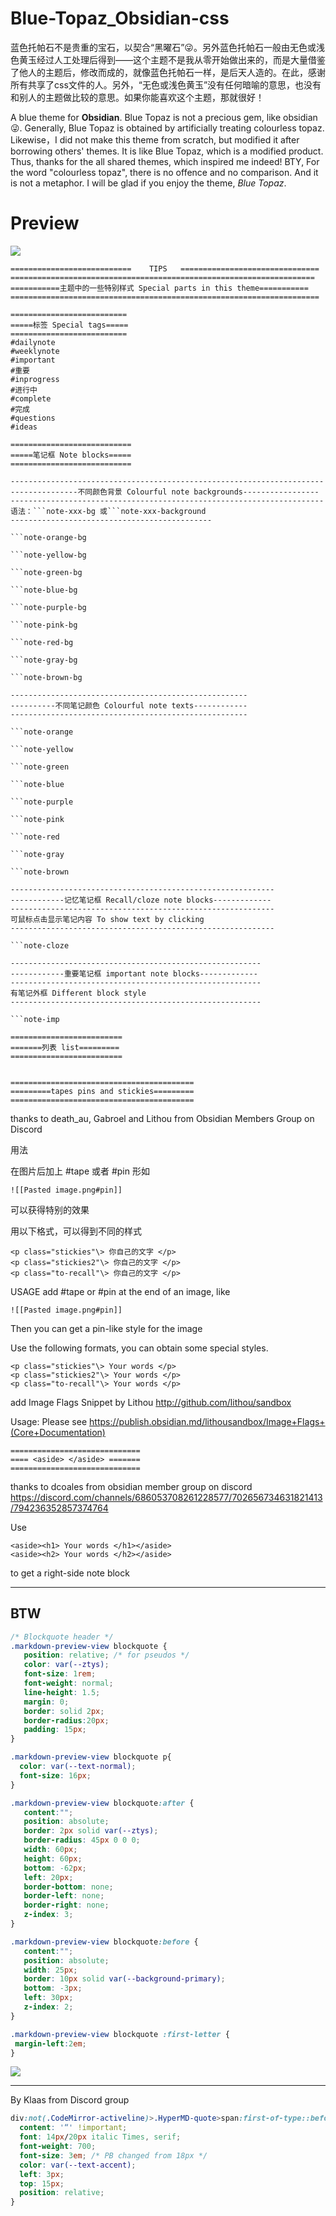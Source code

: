 # Blue-Topaz_Obsidian-css

蓝色托帕石不是贵重的宝石，以契合“黑曜石”😜。另外蓝色托帕石一般由无色或浅色黄玉经过人工处理后得到——这个主题不是我从零开始做出来的，而是大量借鉴了他人的主题后，修改而成的，就像蓝色托帕石一样，是后天人造的。在此，感谢所有共享了css文件的人。另外，“无色或浅色黄玉”没有任何暗喻的意思，也没有和别人的主题做比较的意思。如果你能喜欢这个主题，那就很好！

A blue theme for **Obsidian**. Blue Topaz is not a precious gem, like obsidian😜. Generally, Blue Topaz is obtained by artificially treating colourless topaz. Likewise，I did not make this theme from scratch, but modified it after borrowing others' themes. It is like Blue Topaz, which is a modified product. Thus, thanks for the all shared themes, which inspired me indeed! BTY, For the word "colourless topaz", there is no offence and no comparison. And it is not a metaphor. I will be glad if you enjoy the theme, *Blue Topaz*.

# Preview
![](https://github.com/whyt-byte/Blue-Topaz_Obsidian-css/blob/master/preview_Blue%20Topaz.png)

```
===========================    TIPS   ===============================
====================================================================
===========主题中的一些特别样式 Special parts in this theme===========
=====================================================================
```
```
==========================
=====标签 Special tags=====
==========================
#dailynote
#weeklynote
#important
#重要
#inprogress
#进行中
#complete
#完成
#questions
#ideas
```
```
===========================
=====笔记框 Note blocks=====
===========================

----------------------------------------------------------------------
---------------不同颜色背景 Colourful note backgrounds-----------------
----------------------------------------------------------------------
语法：```note-xxx-bg 或```note-xxx-background
---------------------------------------------

```note-orange-bg

```note-yellow-bg

```note-green-bg

```note-blue-bg

```note-purple-bg

```note-pink-bg

```note-red-bg

```note-gray-bg

```note-brown-bg

-----------------------------------------------------
----------不同笔记颜色 Colourful note texts------------
-----------------------------------------------------

```note-orange

```note-yellow

```note-green

```note-blue

```note-purple

```note-pink

```note-red

```note-gray

```note-brown

-----------------------------------------------------------
------------记忆笔记框 Recall/cloze note blocks-------------
-----------------------------------------------------------
可鼠标点击显示笔记内容 To show text by clicking
-----------------------------------------------------------

```note-cloze

--------------------------------------------------------
------------重要笔记框 important note blocks-------------
--------------------------------------------------------
有笔记外框 Different block style
--------------------------------------------------------

```note-imp

```



```
=========================
=======列表 list=========
=========================


=========================================
=========tapes pins and stickies=========
=========================================
```
thanks to death_au, Gabroel and Lithou from Obsidian Members Group on Discord 

用法

在图片后加上 #tape 或者 #pin
形如
```
![[Pasted image.png#pin]]
```
可以获得特别的效果

用以下格式，可以得到不同的样式
```
<p class="stickies"\> 你自己的文字 </p>
<p class="stickies2"\> 你自己的文字 </p>
<p class="to-recall"\> 你自己的文字 </p>
```

USAGE
add #tape or #pin at the end of an image,
like
```
![[Pasted image.png#pin]]
```
Then you can get a pin-like style for the image

Use the following formats, you can obtain some special styles.
```
<p class="stickies"\> Your words </p>
<p class="stickies2"\> Your words </p>
<p class="to-recall"\> Your words </p>
```

add Image Flags Snippet by Lithou
http://github.com/lithou/sandbox

Usage:
Please see https://publish.obsidian.md/lithousandbox/Image+Flags+(Core+Documentation)

```
=============================
==== <aside> </aside> =======
=============================
```
thanks to dcoales from obsidian member group on discord  
https://discord.com/channels/686053708261228577/702656734631821413/794236352857374764

Use 
```
<aside><h1> Your words </h1></aside>
<aside><h2> Your words </h2></aside>
```
to get a right-side note block


---

## BTW
```css
/* Blockquote header */
.markdown-preview-view blockquote {
   position: relative; /* for pseudos */
   color: var(--ztys);
   font-size: 1rem;
   font-weight: normal;
   line-height: 1.5;
   margin: 0;
   border: solid 2px;
   border-radius:20px;
   padding: 15px;
}

.markdown-preview-view blockquote p{
  color: var(--text-normal);
  font-size: 16px;
}

.markdown-preview-view blockquote:after {
   content:"";
   position: absolute;
   border: 2px solid var(--ztys);
   border-radius: 45px 0 0 0;
   width: 60px;
   height: 60px;
   bottom: -62px;
   left: 20px;
   border-bottom: none;
   border-left: none;
   border-right: none;
   z-index: 3; 
}

.markdown-preview-view blockquote:before {
   content:"";
   position: absolute;
   width: 25px;
   border: 10px solid var(--background-primary);
   bottom: -3px;
   left: 30px;
   z-index: 2;
}

.markdown-preview-view blockquote :first-letter {
 margin-left:2em;
}
```
![](https://github.com/whyt-byte/Blue-Topaz_Obsidian-css/blob/master/blockquote.jpg?raw=true)

---

By Klaas from Discord group
```css
div:not(.CodeMirror-activeline)>.HyperMD-quote>span:first-of-type::before {
  content: '“' !important;
  font: 14px/20px italic Times, serif;
  font-weight: 700;
  font-size: 3em; /* PB changed from 18px */
  color: var(--text-accent);
  left: 3px;
  top: 15px;
  position: relative;
}
```
